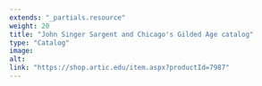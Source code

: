```yaml
---
extends: "_partials.resource"
weight: 20
title: "John Singer Sargent and Chicago's Gilded Age catalog"
type: "Catalog"
image:
alt:
link: "https://shop.artic.edu/item.aspx?productId=7987"
---
```

